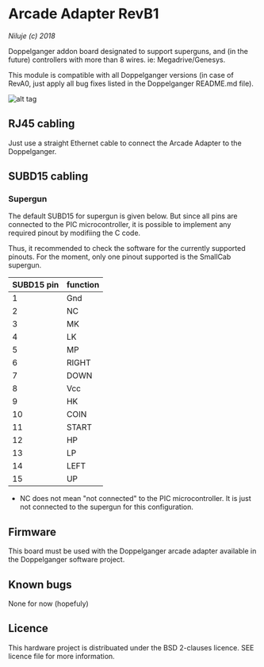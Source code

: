 # Arcade Adapter RevB1
_Niluje (c) 2018_

Doppelganger addon board designated to support superguns, and (in the future) controllers with more than 8 wires. ie: Megadrive/Genesys.

This module is compatible with all Doppelganger versions (in case of RevA0, just apply all bug fixes listed in the Doppelganger README.md file).

![alt tag](/render/aa.jpg?raw=true "Arcade adapter first batch")

## RJ45 cabling

Just use a straight Ethernet cable to connect the Arcade Adapter to the Doppelganger.

## SUBD15 cabling

### Supergun

The default SUBD15 for supergun is given below. But since all pins are connected to the
PIC microcontroller, it is possible to implement any required pinout by modifiing the C code.

Thus, it recommended to check the software for the currently supported pinouts.
For the moment, only one pinout supported is the SmallCab supergun.

| SUBD15 pin | function |
|------------|----------|
|          1 | Gnd      |
|          2 | NC       |
|          3 | MK       |
|          4 | LK       |
|          5 | MP       |
|          6 | RIGHT    |
|          7 | DOWN     |
|          8 | Vcc      |
|          9 | HK       |
|         10 | COIN     |
|         11 | START    |
|         12 | HP       |
|         13 | LP       |
|         14 | LEFT     |
|         15 | UP       |

* NC does not mean "not connected" to the PIC microcontroller. It is just not connected to the supergun for this configuration.

## Firmware
This board must be used with the Doppelganger arcade adapter available in the Doppelganger software project.

## Known bugs

None for now (hopefuly)

## Licence

This hardware project is distribuated under the BSD 2-clauses licence.
SEE licence file for more information.
